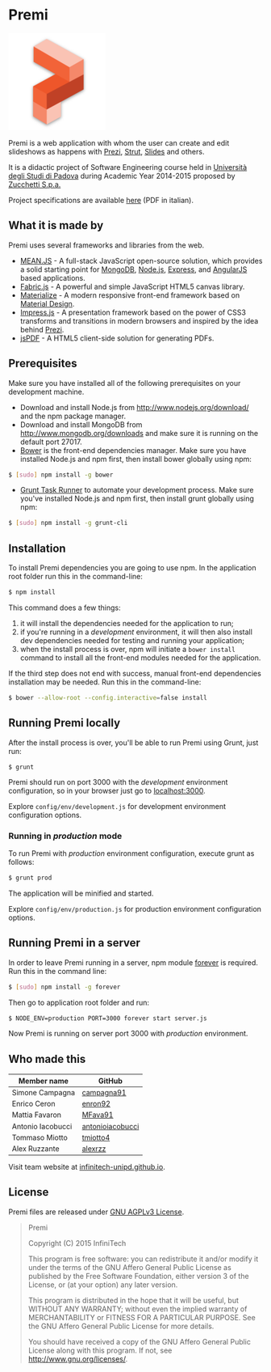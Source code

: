 # Premi

![Premi logo](/public/android-chrome-192x192.png?raw=true)

Premi is a web application with whom the user can create and edit slideshows as happens with [Prezi](http://prezi.com), [Strut](http://strut.io), [Slides](http://slides.com) and others.

It is a didactic project of Software Engineering course held in [Università degli Studi di Padova](http://www.unipd.it) during Academic Year 2014-2015 proposed by [Zucchetti S.p.a.](http://www.zucchetti.it/)

Project specifications are available [here](http://www.math.unipd.it/~tullio/IS-1/2014/Progetto/C4.pdf) (PDF in italian).

## What it is made by

Premi uses several frameworks and libraries from the web.

* [MEAN.JS](https://github.com/meanjs/mean) - A full-stack JavaScript open-source solution, which provides a solid starting point for [MongoDB](https://www.mongodb.org/), [Node.js](https://nodejs.org/), [Express](http://expressjs.com/), and [AngularJS](https://angularjs.org/) based applications.
* [Fabric.js](http://fabricjs.com/) - A powerful and simple JavaScript HTML5 canvas library.
* [Materialize](http://materializecss.com/) - A modern responsive front-end framework based on [Material Design](https://www.google.com/design/spec/material-design/).
* [Impress.js](https://github.com/impress/impress.js) - A presentation framework based on the power of CSS3 transforms and transitions in modern browsers and inspired by the idea behind [Prezi](http://prezi.com).
* [jsPDF](https://parall.ax/products/jspdf) - A HTML5 client-side solution for generating PDFs.

## Prerequisites

Make sure you have installed all of the following prerequisites on your development machine.

* Download and install Node.js from http://www.nodejs.org/download/ and the npm package manager.
* Download and install MongoDB from http://www.mongodb.org/downloads and make sure it is running on the default port 27017.
* [Bower](http://bower.io/) is the front-end dependencies manager. Make sure you have installed Node.js and npm first, then install bower globally using npm:

```bash
$ [sudo] npm install -g bower
```

* [Grunt Task Runner](http://gruntjs.com/) to automate your development process. Make sure you've installed Node.js and npm first, then install grunt globally using npm:

```bash
$ [sudo] npm install -g grunt-cli
```

## Installation

To install Premi dependencies you are going to use npm. In the application root folder run this in the command-line:

```bash
$ npm install
```

This command does a few things:

1. it will install the dependencies needed for the application to run;
2. if you're running in a *development* environment, it will then also install dev dependencies needed for testing and running your application;
3. when the install process is over, npm will initiate a `bower install` command to install all the front-end modules needed for the application.

If the third step does not end with success, manual front-end dependencies installation may be needed. Run this in the command-line:

```bash
$ bower --allow-root --config.interactive=false install
```

## Running Premi locally

After the install process is over, you'll be able to run Premi using Grunt, just run:

```
$ grunt
```

Premi should run on port 3000 with the *development* environment configuration, so in your browser just go to [localhost:3000](http://localhost:3000).

Explore `config/env/development.js` for development environment configuration options.

### Running in *production* mode

To run Premi with *production* environment configuration, execute grunt as follows:

```bash
$ grunt prod
```

The application will be minified and started.

Explore `config/env/production.js` for production environment configuration options.

## Running Premi in a server

In order to leave Premi running in a server, npm module [forever](https://www.npmjs.com/package/forever) is required. Run this in the command line:

```bash
$ [sudo] npm install -g forever
```

Then go to application root folder and run:

```bash
$ NODE_ENV=production PORT=3000 forever start server.js
```

Now Premi is running on server port 3000 with *production* environment.

## Who made this

| Member name | GitHub |
|-------------|--------|
| Simone Campagna | [campagna91](https://github.com/campagna91) |
| Enrico Ceron | [enron92](https://github.com/enron92) |
| Mattia Favaron | [MFava91](https://github.com/MFava91) |
| Antonio Iacobucci | [antonioiacobucci](https://github.com/antonioiacobucci) |
| Tommaso Miotto | [tmiotto4](https://github.com/tmiotto4) |
| Alex Ruzzante | [alexrzz](https://github.com/alexrzz) |

Visit team website at [infinitech-unipd.github.io](http://infinitech-unipd.github.io).

## License

Premi files are released under [GNU AGPLv3 License](http://www.gnu.org/licenses/agpl-3.0.html).

> Premi
>
> Copyright (C) 2015 InfiniTech
>
> This program is free software: you can redistribute it and/or modify
> it under the terms of the GNU Affero General Public License as
> published by the Free Software Foundation, either version 3 of the
> License, or (at your option) any later version.
>
> This program is distributed in the hope that it will be useful,
> but WITHOUT ANY WARRANTY; without even the implied warranty of
> MERCHANTABILITY or FITNESS FOR A PARTICULAR PURPOSE. See the
> GNU Affero General Public License for more details.
>
> You should have received a copy of the GNU Affero General Public License
> along with this program. If not, see http://www.gnu.org/licenses/.
